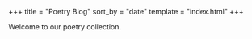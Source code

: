 +++
title = "Poetry Blog"
sort_by = "date"
template = "index.html"
+++

Welcome to our poetry collection.